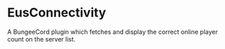 # EusConnectivity
A BungeeCord plugin which fetches and display the correct online player count on the server list.
